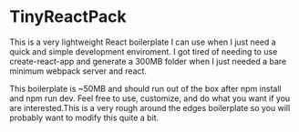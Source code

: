 # TinyReactPack

This is a very lightweight React boilerplate I can use when I just need a quick and simple development enviroment. I got tired of needing to use create-react-app and generate a 300MB folder when I just needed a bare minimum webpack server and react. 

This boilerplate is ~50MB and should run out of the box after npm install and npm run dev. Feel free to use, customize, and do what you want if you are interested.This is a very rough around the edges boilerplate so you will probably want to modify this quite a bit. 
